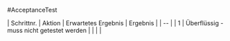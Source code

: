 #AcceptanceTest

| Schrittnr. | Aktion | Erwartetes Ergebnis | Ergebnis |
| -- |
| 1 | Überflüssig - muss nicht getestet werden | | | |

